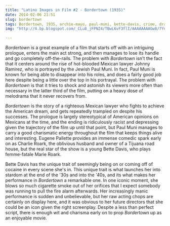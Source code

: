 ```yaml
---
title: "Latino Images in Film #2 - Bordertown (1935)"
date: 2014-02-06 21:51
slug: bordertown
tags: Bordertown, 1935, archie-mayo, paul-muni, bette-davis, crime, drama, film-noir
img: "http://4.bp.blogspot.com/_CLu8_jFPNZ4/TBwL6vF3flI/AAAAAAAAGw8/7YeOMcuEXSo/s0/25b%2BBordertown.jpg"

---
```


_Bordertown_ is a great example of a film that starts off with an intriguing prologue, enters the main act strong, and then manages to lose its handle and go completely off-the-rails. The problem with _Bordertown_ isn't the fact that it centers around the rise of hot-blooded Mexican lawyer Johnny Ramirez, who is portrayed by the Jewish Paul Muni. In fact, Paul Muni is known for being able to disappear into his roles, and does a fairly good job here despite being a little over the top in his portrayal. The problem with _Bordertown_ is that it tries to shock and astonish its viewers more often than necessary in the latter third of the film, putting on a heavy dose of melodrama that it never recovers from.

_Bordertown_ is the story of a righteous Mexican lawyer who fights to achieve the American dream, and gets repeatedly trampled on despite his successes. The prologue is largely stereotypical of American opinions on Mexicans at the time, and the ending is ridiculously racist and depressing given the trajectory of the film up until that point, but Paul Muni manages to carry a good charismatic energy throughout the film that keeps things alive and interesting. Eugene Pallette provides an immense comedic spark early on as Charlie Roark, the oblivious husband and owner of a Tijuana road house, but the real star of the show is a young Bette Davis, who plays femme-fatale Marie Roark. 

Bette Davis has the unique trait of seemingly being on or coming off of cocaine in every scene she's in. This unique trait is what launches her into stardom at the end of the '30s and into the '40s, and its what makes her performance in _Bordertown_ a remarkable one. In one iconic moment, she blows so much cigarette smoke out of her orifices that I expect somebody was running to pull the fire alarm afterwards. Her increasingly manic performance is sudden and unbelievable, but her raw acting chops are certainly on display here, and it was obvious to her future directors that she could be an icon given the right screenplay. Despite a less than perfect script, there is enough wit and charisma early on to prop _Bordertown_ up as an enjoyable movie.